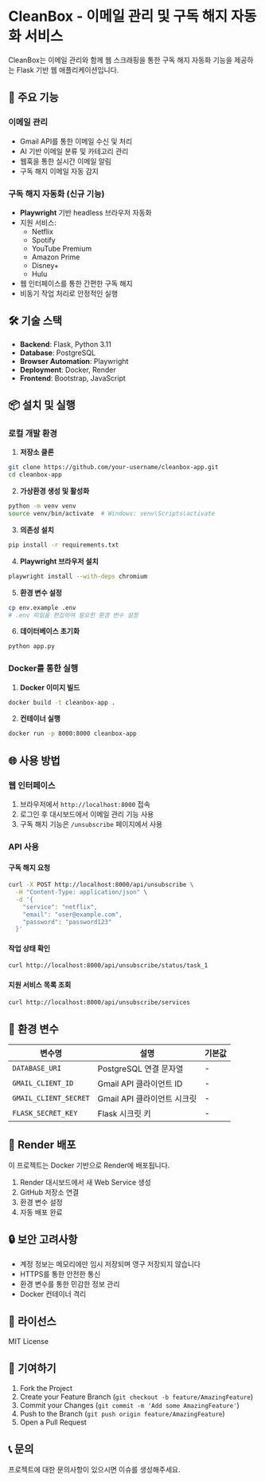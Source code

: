 # CleanBox - 이메일 관리 및 구독 해지 자동화 서비스

CleanBox는 이메일 관리와 함께 웹 스크래핑을 통한 구독 해지 자동화 기능을 제공하는 Flask 기반 웹 애플리케이션입니다.

## 🚀 주요 기능

### 이메일 관리
- Gmail API를 통한 이메일 수신 및 처리
- AI 기반 이메일 분류 및 카테고리 관리
- 웹훅을 통한 실시간 이메일 알림
- 구독 해지 이메일 자동 감지

### 구독 해지 자동화 (신규 기능)
- **Playwright** 기반 headless 브라우저 자동화
- 지원 서비스:
  - Netflix
  - Spotify  
  - YouTube Premium
  - Amazon Prime
  - Disney+
  - Hulu
- 웹 인터페이스를 통한 간편한 구독 해지
- 비동기 작업 처리로 안정적인 실행

## 🛠️ 기술 스택

- **Backend**: Flask, Python 3.11
- **Database**: PostgreSQL
- **Browser Automation**: Playwright
- **Deployment**: Docker, Render
- **Frontend**: Bootstrap, JavaScript

## 📦 설치 및 실행

### 로컬 개발 환경

1. **저장소 클론**
```bash
git clone https://github.com/your-username/cleanbox-app.git
cd cleanbox-app
```

2. **가상환경 생성 및 활성화**
```bash
python -m venv venv
source venv/bin/activate  # Windows: venv\Scripts\activate
```

3. **의존성 설치**
```bash
pip install -r requirements.txt
```

4. **Playwright 브라우저 설치**
```bash
playwright install --with-deps chromium
```

5. **환경 변수 설정**
```bash
cp env.example .env
# .env 파일을 편집하여 필요한 환경 변수 설정
```

6. **데이터베이스 초기화**
```bash
python app.py
```

### Docker를 통한 실행

1. **Docker 이미지 빌드**
```bash
docker build -t cleanbox-app .
```

2. **컨테이너 실행**
```bash
docker run -p 8000:8000 cleanbox-app
```

## 🌐 사용 방법

### 웹 인터페이스

1. 브라우저에서 `http://localhost:8000` 접속
2. 로그인 후 대시보드에서 이메일 관리 기능 사용
3. 구독 해지 기능은 `/unsubscribe` 페이지에서 사용

### API 사용

#### 구독 해지 요청
```bash
curl -X POST http://localhost:8000/api/unsubscribe \
  -H "Content-Type: application/json" \
  -d '{
    "service": "netflix",
    "email": "user@example.com",
    "password": "password123"
  }'
```

#### 작업 상태 확인
```bash
curl http://localhost:8000/api/unsubscribe/status/task_1
```

#### 지원 서비스 목록 조회
```bash
curl http://localhost:8000/api/unsubscribe/services
```

## 🔧 환경 변수

| 변수명 | 설명 | 기본값 |
|--------|------|--------|
| `DATABASE_URI` | PostgreSQL 연결 문자열 | - |
| `GMAIL_CLIENT_ID` | Gmail API 클라이언트 ID | - |
| `GMAIL_CLIENT_SECRET` | Gmail API 클라이언트 시크릿 | - |
| `FLASK_SECRET_KEY` | Flask 시크릿 키 | - |

## 🚀 Render 배포

이 프로젝트는 Docker 기반으로 Render에 배포됩니다.

1. Render 대시보드에서 새 Web Service 생성
2. GitHub 저장소 연결
3. 환경 변수 설정
4. 자동 배포 완료

## 🔒 보안 고려사항

- 계정 정보는 메모리에만 임시 저장되며 영구 저장되지 않습니다
- HTTPS를 통한 안전한 통신
- 환경 변수를 통한 민감한 정보 관리
- Docker 컨테이너 격리

## 📝 라이선스

MIT License

## 🤝 기여하기

1. Fork the Project
2. Create your Feature Branch (`git checkout -b feature/AmazingFeature`)
3. Commit your Changes (`git commit -m 'Add some AmazingFeature'`)
4. Push to the Branch (`git push origin feature/AmazingFeature`)
5. Open a Pull Request

## 📞 문의

프로젝트에 대한 문의사항이 있으시면 이슈를 생성해주세요.
